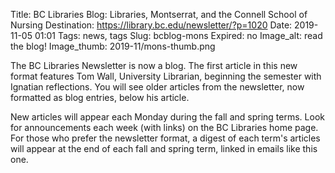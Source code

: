 Title: BC Libraries Blog: Libraries, Montserrat, and the Connell School of Nursing
Destination: https://library.bc.edu/newsletter/?p=1020
Date: 2019-11-05 01:01 
Tags: news, tags 
Slug: bcblog-mons
Expired: no
Image_alt: read the blog!
Image_thumb: 2019-11/mons-thumb.png


The BC Libraries Newsletter is now a blog. The first article in this new format features Tom Wall, University Librarian, beginning the semester with Ignatian reflections. You will see older articles from the newsletter, now formatted as blog entries, below his article.

New articles will appear each Monday during the fall and spring terms. Look for announcements each week (with links) on the BC Libraries home page. For those who prefer the newsletter format, a digest of each term's articles will appear at the end of each fall and spring term, linked in emails like this one.
